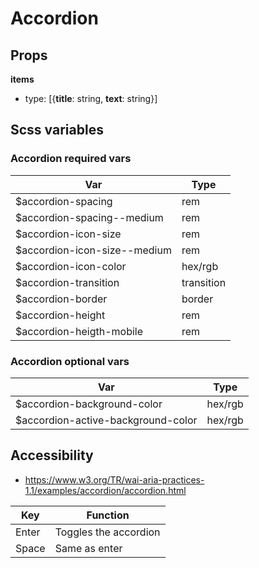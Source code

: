 # Accordion

## Props

**items**

- type: [{**title**: string, **text**: string}]

## Scss variables

### Accordion required vars

| Var                           | Type       |
| ----------------------------- | ---------- |
| \$accordion-spacing           | rem        |
| \$accordion-spacing--medium   | rem        |
| \$accordion-icon-size         | rem        |
| \$accordion-icon-size--medium | rem        |
| \$accordion-icon-color        | hex/rgb    |
| \$accordion-transition        | transition |
| \$accordion-border            | border     |
| \$accordion-height            | rem        |
| \$accordion-heigth-mobile     | rem        |

### Accordion optional vars

| Var                                 | Type    |
| ----------------------------------- | ------- |
| \$accordion-background-color        | hex/rgb |
| \$accordion-active-background-color | hex/rgb |

## Accessibility

- https://www.w3.org/TR/wai-aria-practices-1.1/examples/accordion/accordion.html

| Key   | Function              |
| ----- | --------------------- |
| Enter | Toggles the accordion |
| Space | Same as enter         |
